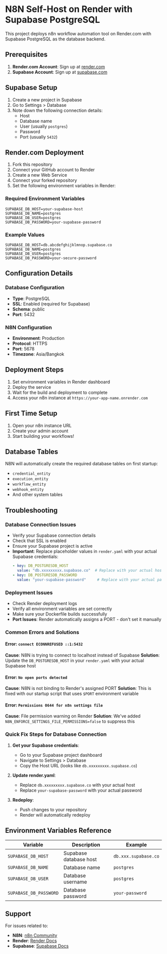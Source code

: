 # N8N Self-Host on Render with Supabase PostgreSQL

This project deploys n8n workflow automation tool on Render.com with Supabase PostgreSQL as the database backend.

## Prerequisites

1. **Render.com Account**: Sign up at [render.com](https://render.com)
2. **Supabase Account**: Sign up at [supabase.com](https://supabase.com)

## Supabase Setup

1. Create a new project in Supabase
2. Go to Settings > Database
3. Note down the following connection details:
   - Host
   - Database name
   - User (usually `postgres`)
   - Password
   - Port (usually `5432`)

## Render.com Deployment

1. Fork this repository
2. Connect your GitHub account to Render
3. Create a new Web Service
4. Connect your forked repository
5. Set the following environment variables in Render:

### Required Environment Variables

```
SUPABASE_DB_HOST=your-supabase-host
SUPABASE_DB_NAME=postgres
SUPABASE_DB_USER=postgres
SUPABASE_DB_PASSWORD=your-supabase-password
```

### Example Values
```
SUPABASE_DB_HOST=db.abcdefghijklmnop.supabase.co
SUPABASE_DB_NAME=postgres
SUPABASE_DB_USER=postgres
SUPABASE_DB_PASSWORD=your-secure-password
```

## Configuration Details

### Database Configuration
- **Type**: PostgreSQL
- **SSL**: Enabled (required for Supabase)
- **Schema**: public
- **Port**: 5432

### N8N Configuration
- **Environment**: Production
- **Protocol**: HTTPS
- **Port**: 5678
- **Timezone**: Asia/Bangkok

## Deployment Steps

1. Set environment variables in Render dashboard
2. Deploy the service
3. Wait for the build and deployment to complete
4. Access your n8n instance at `https://your-app-name.onrender.com`

## First Time Setup

1. Open your n8n instance URL
2. Create your admin account
3. Start building your workflows!

## Database Tables

N8N will automatically create the required database tables on first startup:
- `credential_entity`
- `execution_entity` 
- `workflow_entity`
- `webhook_entity`
- And other system tables

## Troubleshooting

### Database Connection Issues
- Verify your Supabase connection details
- Check that SSL is enabled
- Ensure your Supabase project is active
- **Important**: Replace placeholder values in `render.yaml` with your actual Supabase credentials:
  ```yaml
  - key: DB_POSTGRESDB_HOST
    value: "db.xxxxxxxxx.supabase.co"  # Replace with your actual host
  - key: DB_POSTGRESDB_PASSWORD
    value: "your-supabase-password"     # Replace with your actual password
  ```

### Deployment Issues
- Check Render deployment logs
- Verify all environment variables are set correctly
- Make sure your Dockerfile builds successfully
- **Port Issues**: Render automatically assigns a PORT - don't set it manually

### Common Errors and Solutions

#### Error: `connect ECONNREFUSED ::1:5432`
**Cause**: N8N is trying to connect to localhost instead of Supabase
**Solution**: Update the `DB_POSTGRESDB_HOST` in your `render.yaml` with your actual Supabase host

#### Error: `No open ports detected`
**Cause**: N8N is not binding to Render's assigned PORT
**Solution**: This is fixed with our startup script that uses `$PORT` environment variable

#### Error: `Permissions 0644 for n8n settings file`
**Cause**: File permission warning on Render
**Solution**: We've added `N8N_ENFORCE_SETTINGS_FILE_PERMISSIONS=false` to suppress this

### Quick Fix Steps for Database Connection

1. **Get your Supabase credentials**:
   - Go to your Supabase project dashboard
   - Navigate to Settings > Database
   - Copy the Host URL (looks like `db.xxxxxxxxx.supabase.co`)

2. **Update render.yaml**:
   - Replace `db.xxxxxxxxx.supabase.co` with your actual host
   - Replace `your-supabase-password` with your actual password

3. **Redeploy**:
   - Push changes to your repository
   - Render will automatically redeploy

## Environment Variables Reference

| Variable | Description | Example |
|----------|-------------|---------|
| `SUPABASE_DB_HOST` | Supabase database host | `db.xxx.supabase.co` |
| `SUPABASE_DB_NAME` | Database name | `postgres` |
| `SUPABASE_DB_USER` | Database username | `postgres` |
| `SUPABASE_DB_PASSWORD` | Database password | `your-password` |

## Support

For issues related to:
- **N8N**: [n8n Community](https://community.n8n.io/)
- **Render**: [Render Docs](https://render.com/docs)
- **Supabase**: [Supabase Docs](https://supabase.com/docs)
